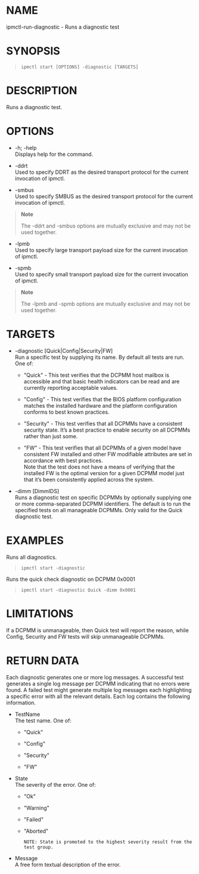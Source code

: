 # NAME

ipmctl-run-diagnostic - Runs a diagnostic test

# SYNOPSIS

> 
> 
>     ipmctl start [OPTIONS] -diagnostic [TARGETS]

# DESCRIPTION

Runs a diagnostic test.

# OPTIONS

  - \-h; -help  
    Displays help for the command.

  - \-ddrt  
    Used to specify DDRT as the desired transport protocol for the
    current invocation of ipmctl.

  - \-smbus  
    Used to specify SMBUS as the desired transport protocol for the
    current invocation of ipmctl.

> **Note**
> 
> The -ddrt and -smbus options are mutually exclusive and may not be
> used together.

  - \-lpmb  
    Used to specify large transport payload size for the current
    invocation of ipmctl.

  - \-spmb  
    Used to specify small transport payload size for the current
    invocation of ipmctl.

> **Note**
> 
> The -lpmb and -spmb options are mutually exclusive and may not be used
> together.

# TARGETS

  - \-diagnostic \[Quick|Config|Security|FW\]  
    Run a specific test by supplying its name. By default all tests are
    run. One of:
    
      - "Quick" - This test verifies that the DCPMM host mailbox is
        accessible and that basic health indicators can be read and are
        currently reporting acceptable values.
    
      - "Config" - This test verifies that the BIOS platform
        configuration matches the installed hardware and the platform
        configuration conforms to best known practices.
    
      - "Security" - This test verifies that all DCPMMs have a
        consistent security state. It’s a best practice to enable
        security on all DCPMMs rather than just some.
    
      - "FW" - This test verifies that all DCPMMs of a given model have
        consistent FW installed and other FW modifiable attributes are
        set in accordance with best practices.  
        Note that the test does not have a means of verifying that the
        installed FW is the optimal version for a given DCPMM model just
        that it’s been consistently applied across the system.

  - \-dimm \[DimmIDS\]  
    Runs a diagnostic test on specific DCPMMs by optionally supplying
    one or more comma-separated DCPMM identifiers. The default is to run
    the specified tests on all manageable DCPMMs. Only valid for the
    Quick diagnostic test.

# EXAMPLES

Runs all diagnostics.

> 
> 
>     ipmctl start -diagnostic

Runs the quick check diagnostic on DCPMM 0x0001

> 
> 
>     ipmctl start -diagnostic Quick -dimm 0x0001

# LIMITATIONS

If a DCPMM is unmanageable, then Quick test will report the reason,
while Config, Security and FW tests will skip unmanageable DCPMMs.

# RETURN DATA

Each diagnostic generates one or more log messages. A successful test
generates a single log message per DCPMM indicating that no errors were
found. A failed test might generate multiple log messages each
highlighting a specific error with all the relevant details. Each log
contains the following information.

  - TestName  
    The test name. One of:
    
      - "Quick"
    
      - "Config"
    
      - "Security"
    
      - "FW"

  - State  
    The severity of the error. One
            of:
    
      - "Ok"
    
      - "Warning"
    
      - "Failed"
    
      - "Aborted"
        
            NOTE: State is promoted to the highest severity result from the test group.

  - Message  
    A free form textual description of the error.
